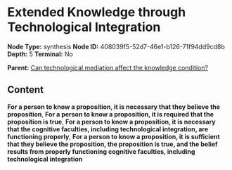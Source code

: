 # Extended Knowledge through Technological Integration

**Node Type:** synthesis
**Node ID:** 408039f5-52d7-46e1-b126-71f94dd9cd8b
**Depth:** 5
**Terminal:** No

**Parent:** [Can technological mediation affect the knowledge condition?](can-technological-mediation-affect-the-knowledge-condition-antithesis-7da0bf55-96a5-429a-bd2e-ed900f592773.md)

## Content

**For a person to know a proposition, it is necessary that they believe the proposition**, **For a person to know a proposition, it is required that the proposition is true**, **For a person to know a proposition, it is necessary that the cognitive faculties, including technological integration, are functioning properly**, **For a person to know a proposition, it is sufficient that they believe the proposition, the proposition is true, and the belief results from properly functioning cognitive faculties, including technological integration**

